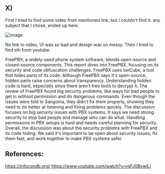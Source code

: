 ## X)
First I tried to find some video from mentioned link, but I couldn't find it. any subject that I chose, ended up here: 

![image](https://github.com/KianaMo/Information-security-HW/assets/103313085/835690a3-f870-4f77-9b02-6facedecae12)

No link to video, UI was so bad and design was so messy. Then I tried to find sth from youtube. 

FreePBX, a widely-used phone system software, blends open-source and closed-source components. This report dives into FreePBX, focusing on its security and code obfuscation challenges. FreePBX uses ionCube, a tool that hides parts of its code. Although FreePBX says it's open-source, hidden parts raise concerns about transparency.
Understanding hidden code is hard, especially since there aren't free tools to decrypt it. The review of FreePBX found big security problems, like ways for bad people to get in without permission and do dangerous commands. Even though the issues were told to Sangoma, they didn't fix them properly, showing they need to do better at listening and fixing problems quickly.
The discussion focuses on big security issues with PBX systems. It says we need strong security to stop bad people and manage who can do what. Handling permissions in PBX setups is hard and needs careful planning for security.
Overall, the discussion was about the security problems with FreePBX and its code hiding. We said it's important to be open about security issues, fix them fast, and work together to make PBX systems safer.




## References:
https://infocondb.org/
https://www.youtube.com/watch?v=rqFJ0BxwlLI
